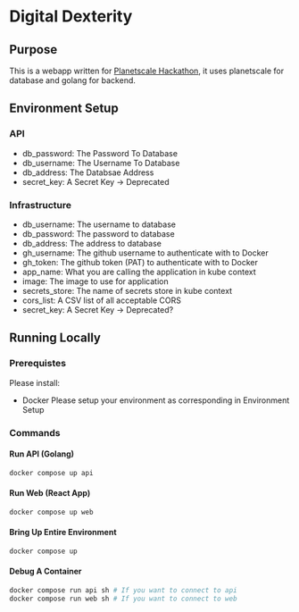 # Digital Dexterity

## Purpose

This is a webapp written for [Planetscale Hackathon](https://townhall.hashnode.com/planetscale-hackathon), it uses planetscale for database and golang for backend.

## Environment Setup
### API
- db_password: The Password To Database
- db_username: The Username To Database
- db_address: The Databsae Address
- secret_key: A Secret Key -> Deprecated
### Infrastructure
- db_username: The username to database
- db_password: The password to database
- db_address: The address to database
- gh_username: The github username to authenticate with to Docker
- gh_token: The github token (PAT) to authenticate with to Docker
- app_name: What you are calling the application in kube context
- image: The image to use for application
- secrets_store: The name of secrets store in kube context
- cors_list: A CSV list of all acceptable CORS
- secret_key: A Secret Key -> Deprecated?
## Running Locally
### Prerequistes
Please install:  
- Docker
Please setup your environment as corresponding in Environment Setup

### Commands
#### Run API (Golang)
```sh
docker compose up api
```
#### Run Web (React App)
```sh
docker compose up web
```
#### Bring Up Entire Environment
```sh
docker compose up
```
#### Debug A Container
```sh
docker compose run api sh # If you want to connect to api
docker compose run web sh # If you want to connect to web
```